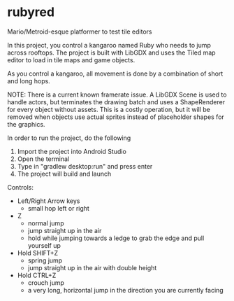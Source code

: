 # rubyred
Mario/Metroid-esque platformer to test tile editors

In this project, you control a kangaroo named Ruby who needs to jump across rooftops. 
The project is built with LibGDX and uses the Tiled map editor to load in tile maps
and game objects.

As you control a kangaroo, all movement is done by a combination of short and long hops.

NOTE: There is a current known framerate issue. A LibGDX Scene is used to handle actors,
but terminates the drawing batch and uses a ShapeRenderer for every object without assets. 
This is a costly operation, but it will be removed when objects use actual sprites instead of
placeholder shapes for the graphics.

In order to run the project, do the following

1. Import the project into Android Studio
2. Open the terminal
3. Type in "gradlew desktop:run" and press enter
4. The project will build and launch

Controls:

- Left/Right Arrow keys
  - small hop left or right
- Z
  - normal jump
  - jump straight up in the air
  - hold while jumping towards a ledge to grab the edge and pull yourself up
- Hold SHIFT+Z
  - spring jump
  - jump straight up in the air with double height
- Hold CTRL+Z
  - crouch jump
  - a very long, horizontal jump in the direction you are currently facing
